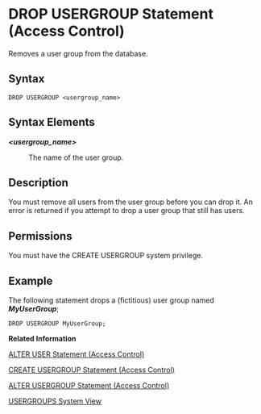 <!-- loio6dc0adae9f4c4ebaa46cbe6b5f636ee7 -->

# DROP USERGROUP Statement \(Access Control\)

Removes a user group from the database.



<a name="loio6dc0adae9f4c4ebaa46cbe6b5f636ee7__section_dd5_qhm_nz"/>

## Syntax

```
DROP USERGROUP <usergroup_name>
```



<a name="loio6dc0adae9f4c4ebaa46cbe6b5f636ee7__section_nrq_3hm_nz"/>

## Syntax Elements


<dl>
<dt><b>

*<usergroup\_name\>*

</b></dt>
<dd>

The name of the user group.



</dd>
</dl>



<a name="loio6dc0adae9f4c4ebaa46cbe6b5f636ee7__section_ydr_jhm_nz"/>

## Description

You must remove all users from the user group before you can drop it. An error is returned if you attempt to drop a user group that still has users.



<a name="loio6dc0adae9f4c4ebaa46cbe6b5f636ee7__section_ezd_vd2_pbb"/>

## Permissions

You must have the CREATE USERGROUP system privilege.



<a name="loio6dc0adae9f4c4ebaa46cbe6b5f636ee7__section_kwk_mhm_nz"/>

## Example

The following statement drops a \(fictitious\) user group named ***MyUserGroup***;

```
DROP USERGROUP MyUserGroup;
```

**Related Information**  


[ALTER USER Statement \(Access Control\)](alter-user-statement-access-control-20d3459.md "Modifies the database user.")

[CREATE USERGROUP Statement \(Access Control\)](create-usergroup-statement-access-control-9869125.md "Creates a usergroup.")

[ALTER USERGROUP Statement \(Access Control\)](alter-usergroup-statement-access-control-aa94ca8.md "Alters a usergroup.")

[USERGROUPS System View](../../020-System-Views-Reference/021-System-Views/usergroups-system-view-ac342d0.md "Provides details on all user groups.")


